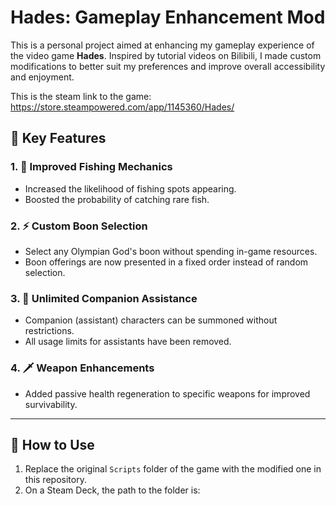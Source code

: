 # Hades: Gameplay Enhancement Mod

This is a personal project aimed at enhancing my gameplay experience of the video game **Hades**. Inspired by tutorial videos on Bilibili, I made custom modifications to better suit my preferences and improve overall accessibility and enjoyment.

This is the steam link to the game: https://store.steampowered.com/app/1145360/Hades/

## 🔧 Key Features

### 1. 🎣 Improved Fishing Mechanics
- Increased the likelihood of fishing spots appearing.
- Boosted the probability of catching rare fish.

### 2. ⚡ Custom Boon Selection
- Select any Olympian God's boon without spending in-game resources.
- Boon offerings are now presented in a fixed order instead of random selection.

### 3. 🧿 Unlimited Companion Assistance
- Companion (assistant) characters can be summoned without restrictions.
- All usage limits for assistants have been removed.

### 4. 🗡️ Weapon Enhancements
- Added passive health regeneration to specific weapons for improved survivability.

---

## 🚀 How to Use

1. Replace the original `Scripts` folder of the game with the modified one in this repository.
2. On a Steam Deck, the path to the folder is: